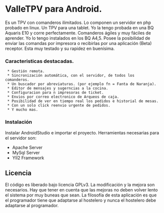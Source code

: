 # ValleTPV para Android.

Es un TPV con comanderos ilimitados. Lo componen un servidor en php probado en linux. Un TPV para una tablet. Yo la tengo probada en una BQ Aquaris E10 y corre perfectamente. Comanderos ágiles y muy fáciles de aprender. Yo lo tengo instalados en los BQ A4,5. 
Posee la posibilidad de enviar las comandas por impresora o recibirlas por una aplicación (Beta) receptor. Esta muy testado y su rapidez en buenísima. 

### Caracteristicas destacadas.

     * Gestión remota. 
     * Sincronización automática, con el servidor, de todos los comanderos.
     * Un buscador por abreviaturas. (por ejemplo fn = Fanta de Naranja).
     * Editor de mensajes y sugerncias a la cocina.
     * Configuracion para n impresoras de ticket.
     * Envios por correo electronico de Arqueos de caja.
     * Posibilidad de ver en tiempo real los pedidos e historial de mesas.
     * Con un solo click reenvio urgente de pedidos.
     * Y mucho mas.

### Instalación

Instalar AndroidStudio e importar el proyecto. 
Herramientas necesarias para el servidor son:
  * Apache Server
  * MySql Server
  * YII2 Framework


## Licencia

 El código es liberado bajo licencia GPLv3. La modificación y la mejora son necesarios. Hay que tener en cuenta que las mejoras no deben volver lento el sistema por muy buneas que sean. La filosofía de esta aplicación es que el programador tiene que adaptarse al hostelero y nunca el hostelero debe adaptarse al programador.
